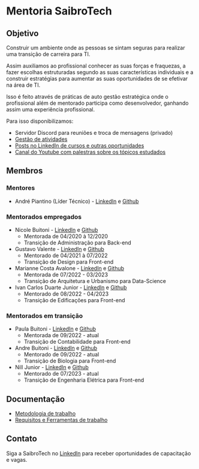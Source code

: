 # Mentoria SaibroTech

## Objetivo

Construir um ambiente onde as pessoas se sintam seguras para realizar uma transição de carreira para TI.

Assim auxiliamos ao profissional conhecer as suas forças e fraquezas, a fazer escolhas estruturadas segundo as suas características individuais e a construir estratégias para aumentar as suas oportunidades de se efetivar na área de TI.

Isso é feito através de práticas de auto gestão estratégica onde o profissional além de mentorado participa como desenvolvedor, ganhando assim uma experiência profissional.

Para isso disponibilizamos:

* Servidor Discord para reuniões e troca de mensagens (privado)
* [Gestão de atividades](https://github.com/orgs/saibrotech/projects/8)
* [Posts no LinkedIn de cursos e outras oportunidades](https://www.linkedin.com/company/saibrotech/posts/)
* [Canal do Youtube com palestras sobre os tópicos estudados](https://www.youtube.com/@saibrotech)

## Membros

### Mentores

* André Piantino (Líder Técnico) - [LinkedIn](https://www.linkedin.com/in/andre-porto-leal-piantino/) e [Github](https://github.com/piantino)

### Mentorados empregados

* Nicole Buitoni - [LinkedIn](https://www.linkedin.com/in/nicole-buitoni/) e [Github](https://github.com/Nibuitoni)
  * Mentorada de 04/2020 à 12/2020
  * Transição de Administração para Back-end
* Gustavo Valente - [LinkedIn](https://www.linkedin.com/in/gutivalente/) e [Github](https://github.com/gutivalente)
  * Mentorado de 04/2021 à 07/2022
  * Transição de Design para Front-end
* Marianne Costa Avalone - [LinkedIn](https://www.linkedin.com/in/mariannecosta/) e [Github](https://github.com/nanipumpkin)
  * Mentorada de 07/2022 - 03/2023
  * Transição de Arquitetura e Urbanismo para Data-Science
* Ivan Carlos Duarte Junior - [LinkedIn](https://www.linkedin.com/in/ivan-carlos-duarte-junior/) e [Github](https://github.com/IvanCarlosJr)
  * Mentorado de 08/2022 - 04/2023
  * Transição de Edificações para Front-end 

### Mentorados em transição

* Paula Buitoni - [LinkedIn](https://www.linkedin.com/in/paula-buitoni-4ab4b172/) e [Github](https://github.com/paulabuitoni)
  * Mentorada de 09/2022 - atual
  * Transição de Contabilidade para Front-end
* Andre Buitoni - [LinkedIn](https://www.linkedin.com/in/andre-buitoni) e [Github](https://github.com/andrebuitoni)
  * Mentorado de 09/2022 - atual
  * Transição de Biologia para Front-end
* Nill Junior - [LinkedIn](https://www.linkedin.com/in/nill-junior) e [Github](https://github.com/nilljr)
  * Mentorado de 07/2023 - atual
  * Transição de Engenharia Elétrica para Front-end
## Documentação

* [Metodologia de trabalho](metodologia.md)
* [Requisitos e Ferramentas de trabalho](requisitos-ferramentas.md)

## Contato

Siga a SaibroTech no [LinkedIn](https://www.linkedin.com/company/saibrotech/) para receber oportunidades de capacitação e vagas.
